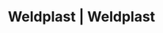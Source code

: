 ---
Link: "file:/Users/vinayakpatel/Downloads/www.weldplast.cz/eshop_products_compare/add/eshop-products-variant72"
product_name: "null"
product_id: "null"
title: "Weldplast | Weldplast"
product_desc: ""
product_specs: ""
product_downloads: ""
href: ""
accessories: ""
similar_products: ""
---